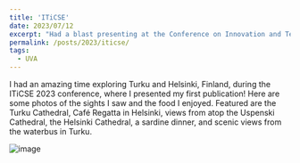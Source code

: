 ```yaml
---
title: 'ITiCSE'
date: 2023/07/12
excerpt: "Had a blast presenting at the Conference on Innovation and Technology in Computer Science Education (ITiCSE) in Turku, Finland."
permalink: /posts/2023/iticse/
tags:
  - UVA
---
```


I had an amazing time exploring Turku and Helsinki, Finland, during the ITiCSE 2023 conference, where I presented my first publication! Here are some photos of the sights I saw and the food I enjoyed. Featured are the Turku Cathedral, Café Regatta in Helsinki, views from atop the Uspenski Cathedral, the Helsinki Cathedral, a sardine dinner, and scenic views from the waterbus in Turku.

![image](/assets/images/page_imgs/iticse.png)


